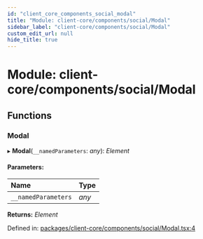 ```yaml
---
id: "client_core_components_social_modal"
title: "Module: client-core/components/social/Modal"
sidebar_label: "client-core/components/social/Modal"
custom_edit_url: null
hide_title: true
---
```


# Module: client-core/components/social/Modal

## Functions

### Modal

▸ **Modal**(`__namedParameters`: *any*): *Element*

#### Parameters:

Name | Type |
:------ | :------ |
`__namedParameters` | *any* |

**Returns:** *Element*

Defined in: [packages/client-core/components/social/Modal.tsx:4](https://github.com/xr3ngine/xr3ngine/blob/5c3dcaef1/packages/client-core/components/social/Modal.tsx#L4)
